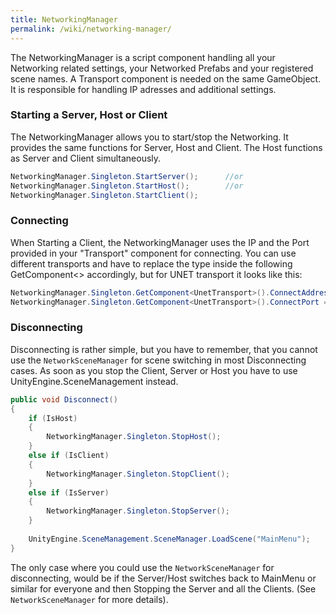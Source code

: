 ```yaml
---
title: NetworkingManager
permalink: /wiki/networking-manager/
---
```


The NetworkingManager is a script component handling all your Networking related settings, your Networked Prefabs and your registered scene names. A Transport component is needed on the same GameObject. It is responsible for handling IP adresses and additional settings.

### Starting a Server, Host or Client
The NetworkingManager allows you to start/stop the Networking. It provides the same functions for Server, Host and Client.
The Host functions as Server and Client simultaneously. 
```csharp
NetworkingManager.Singleton.StartServer();      //or
NetworkingManager.Singleton.StartHost();        //or
NetworkingManager.Singleton.StartClient();
```

### Connecting
When Starting a Client, the NetworkingManager uses the IP and the Port provided in your "Transport" component for connecting.
You can use different transports and have to replace the type inside the following GetComponent<> accordingly, but for UNET transport it looks like this:
```csharp
NetworkingManager.Singleton.GetComponent<UnetTransport>().ConnectAddress = "127.0.0.1"; //takes string
NetworkingManager.Singleton.GetComponent<UnetTransport>().ConnectPort = 12345;          //takes integer
```

### Disconnecting
Disconnecting is rather simple, but you have to remember, that you cannot use the ```NetworkSceneManager``` for scene switching in most Disconnecting cases. As soon as you stop the Client, Server or Host you have to use UnityEngine.SceneManagement instead.
```csharp
public void Disconnect()
{
    if (IsHost) 
    {
        NetworkingManager.Singleton.StopHost();
    }
    else if (IsClient) 
    {
        NetworkingManager.Singleton.StopClient();
    }
    else if (IsServer) 
    {
        NetworkingManager.Singleton.StopServer();
    }
    
    UnityEngine.SceneManagement.SceneManager.LoadScene("MainMenu");
}
```

The only case where you could use the ```NetworkSceneManager``` for disconnecting, would be if the Server/Host switches back to MainMenu or similar for everyone and then Stopping the Server and all the Clients. 
(See ```NetworkSceneManager``` for more details).
